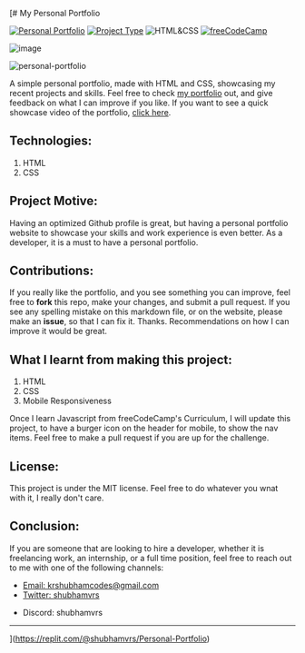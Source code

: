 [# My Personal Portfolio

[![Personal Portfolio](https://img.shields.io/badge/Personal_Portfolio-purple)](https://freecodecamp.com/learn)
[![Project Type](https://img.shields.io/badge/Project_Type:-Portfolio-orange)](https://www.python.org/downloads/)
![HTML&CSS](https://img.shields.io/badge/HTML-CSS-blue)
[![freeCodeCamp](https://img.shields.io/badge/freeCodeCamp-Responsive_Web_Design_Course-red)](https://freecodecamp.com/learn)

![image](https://github.com/WilliamFerns1/personal_portfolio/assets/141557971/43d99ffe-e566-46e7-9ff7-6e295c2cfd9b)

![personal-portfolio]((https://github.com/shubhamvrs/Personal-portfolio))

A simple personal portfolio, made with HTML and CSS, showcasing my recent projects and skills. Feel free to check <a href="https://personal-portfolio-bay-psi.vercel.app/" target="_blank">my portfolio</a> out, and give feedback on what I can improve if you like. If you want to see a quick showcase video of the portfolio, <a href="https://www.youtube.com/watch?v=DE21IevfJ7A" target="_blank">click here</a>. 

## Technologies:
1. HTML
2. CSS

## Project Motive:
Having an optimized Github profile is great, but having a personal portfolio website to showcase your skills and work experience is even better. As a developer, it is a must to have a personal portfolio.

## Contributions:
If you really like the portfolio, and you see something you can improve, feel free to **fork** this repo, make your changes, and submit a pull request. If you see any spelling mistake on this markdown file, or on the website, please make an **issue**, so that I can fix it. Thanks. Recommendations on how I can improve it would be great.

## What I learnt from making this project:
1. HTML
2. CSS
3. Mobile Responsiveness

Once I learn Javascript from freeCodeCamp's Curriculum, I will update this project, to have a burger icon on the header for mobile, to show the nav items. Feel free to make a pull request if you are up for the challenge.

## License:
This project is under the MIT license. Feel free to do whatever you wnat with it, I really don't care.

## Conclusion:
If you are someone that are looking to hire a developer, whether it is freelancing work, an internship, or a full time position, feel free to reach out to me with one of the following channels: 

<ul>
  <li>
    <a target="_blank" href="mailto:krshubhamcodes@gmail.com">Email: krshubhamcodes@gmail.com</a>
  </li>
  <li>
    <a target="_blank" href="https://twitter.com/shubhamvrs">Twitter: shubhamvrs</a>  
  </li>
  <li>
    <p>Discord: shubhamvrs</p>
  </li>
</ul>

---
](https://replit.com/@shubhamvrs/Personal-Portfolio)
